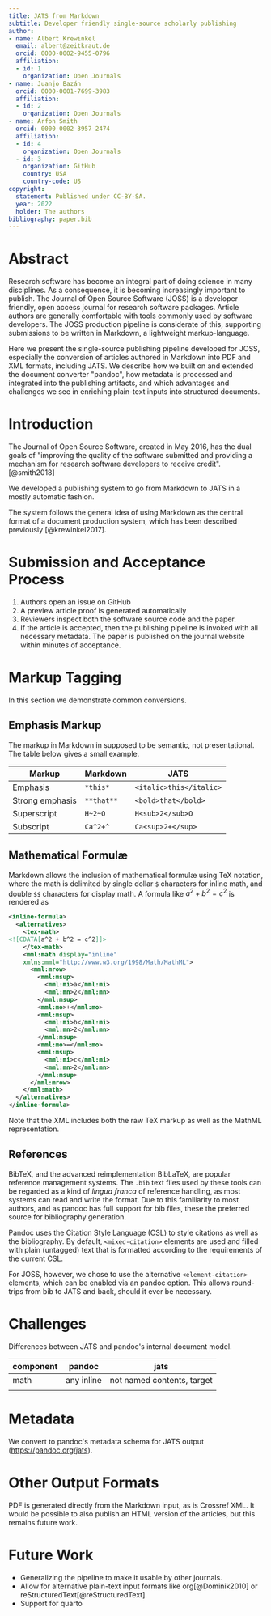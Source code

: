 ```yaml
---
title: JATS from Markdown
subtitle: Developer friendly single-source scholarly publishing
author:
- name: Albert Krewinkel
  email: albert@zeitkraut.de
  orcid: 0000-0002-9455-0796
  affiliation:
  - id: 1
    organization: Open Journals
- name: Juanjo Bazán
  orcid: 0000-0001-7699-3983
  affiliation:
  - id: 2
    organization: Open Journals
- name: Arfon Smith
  orcid: 0000-0002-3957-2474
  affiliation:
  - id: 4
    organization: Open Journals
  - id: 3
    organization: GitHub
    country: USA
    country-code: US
copyright:
  statement: Published under CC-BY-SA.
  year: 2022
  holder: The authors
bibliography: paper.bib
---
```


# Abstract

Research software has become an integral part of doing science in
many disciplines. As a consequence, it is becoming increasingly
important to publish. The Journal of Open Source Software (JOSS)
is a developer friendly, open access journal for research software
packages. Article authors are generally comfortable with tools
commonly used by software developers. The JOSS production pipeline
is considerate of this, supporting submissions to be written in
Markdown, a lightweight markup-language.

Here we present the single-source publishing pipeline developed
for JOSS,
especially the conversion of articles authored in Markdown into
PDF and XML formats, including JATS. We describe how we built on
and extended the document converter "pandoc", how metadata is
processed and integrated into the publishing artifacts, and which
advantages and challenges we see in enriching plain-text inputs
into structured documents.

# Introduction

The Journal of Open Source Software, created in May 2016, has the
dual goals of "improving the quality of the software submitted and
providing a mechanism for research software developers to receive
credit".[@smith2018]

We developed a publishing system to go from Markdown to JATS in a
mostly automatic fashion.

The system follows the general idea of using Markdown as the
central format of a document production system, which has been
described previously [@krewinkel2017].

# Submission and Acceptance Process

1. Authors open an issue on GitHub
2. A preview article proof is generated automatically
3. Reviewers inspect both the software source code and the paper.
4. If the article is accepted, then the publishing pipeline is
   invoked with all necessary metadata. The paper is published on
   the journal website within minutes of acceptance.

# Markup Tagging

In this section we demonstrate common conversions.

## Emphasis Markup

The markup in Markdown in supposed to be semantic, not
presentational. The table below gives a small example.

| Markup          | Markdown   | JATS                    |
|-----------------|------------|-------------------------|
| Emphasis        | `*this*`   | `<italic>this</italic>` |
| Strong emphasis | `**that**` | `<bold>that</bold>`     |
| Superscript     | `H~2~O`    | `H<sub>2</sub>O`        |
| Subscript       | `Ca^2+^`   | `Ca<sup>2+</sup>`       |

## Mathematical Formulæ

Markdown allows the inclusion of mathematical formulæ using TeX
notation, where the math is delimited by single dollar `$`
characters for inline math, and double `$$` characters for display
math. A formula like $a^2 + b^2 = c^2$ is rendered as

``` xml
<inline-formula>
  <alternatives>
    <tex-math>
<![CDATA[a^2 + b^2 = c^2]]>
    </tex-math>
    <mml:math display="inline"
    xmlns:mml="http://www.w3.org/1998/Math/MathML">
      <mml:mrow>
        <mml:msup>
          <mml:mi>a</mml:mi>
          <mml:mn>2</mml:mn>
        </mml:msup>
        <mml:mo>+</mml:mo>
        <mml:msup>
          <mml:mi>b</mml:mi>
          <mml:mn>2</mml:mn>
        </mml:msup>
        <mml:mo>=</mml:mo>
        <mml:msup>
          <mml:mi>c</mml:mi>
          <mml:mn>2</mml:mn>
        </mml:msup>
      </mml:mrow>
    </mml:math>
  </alternatives>
</inline-formula>
```

Note that the XML includes both the raw TeX markup as well as the
MathML representation.

<!--
Maybe this one is nicer?
$\int_{-\infty}^{+\infty} e^{-x^2} \, dx$
-->

## References

BibTeX, and the advanced reimplementation BibLaTeX, are popular
reference management systems. The `.bib` text files used by these
tools can be regarded as a kind of *lingua franca* of reference
handling, as most systems can read and write the format. Due to
this familiarity to most authors, and as pandoc has full support
for bib files, these the preferred source for bibliography
generation.

Pandoc uses the Citation Style Language (CSL) to style citations
as well as the bibliography. By default, `<mixed-citation>`
elements are used and filled with plain (untagged) text that is
formatted according to the requirements of the current CSL.

For JOSS, however, we chose to use the alternative
`<element-citation>` elements, which can be enabled via an pandoc
option. This allows round-trips from bib to JATS and back, should
it ever be necessary.

# Challenges

Differences between JATS and pandoc's internal document model.

| component | pandoc     | jats                       |
|-----------|------------|----------------------------|
| math      | any inline | not named contents, target |
|           |            |                            |

# Metadata

We convert to pandoc's metadata schema for JATS output
(<https://pandoc.org/jats>).

# Other Output Formats

PDF is generated directly from the Markdown input, as is Crossref
XML. It would be possible to also publish an HTML version of the
articles, but this remains future work.

# Future Work

- Generalizing the pipeline to make it usable by other journals.
- Allow for alternative plain-text input formats like
  org[@Dominik2010] or reStructuredText[@reStructuredText].
- Support for quarto
